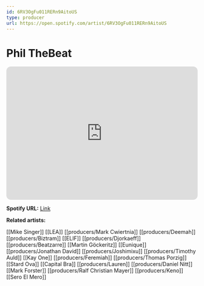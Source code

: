 ```yaml
---
id: 6RV3OgFu011RERn9AitoUS
type: producer
url: https://open.spotify.com/artist/6RV3OgFu011RERn9AitoUS
---
```

# Phil TheBeat

<iframe style="border-radius:12px" src="https://open.spotify.com/embed/artist/6RV3OgFu011RERn9AitoUS" width="100%" height="352" frameBorder="0" allowfullscreen="" allow="autoplay; clipboard-write; encrypted-media; fullscreen; picture-in-picture" loading="lazy"></iframe>

**Spotify URL:** [Link](https://open.spotify.com/artist/6RV3OgFu011RERn9AitoUS)

**Related artists:**

[[Mike Singer]]
[[LEA]]
[[producers/Mark Cwiertnia]]
[[producers/Deemah]]
[[producers/Biztram]]
[[ELIF]]
[[producers/Djorkaeff]]
[[producers/Beatzarre]]
[[Martin Göckeritz]]
[[Eunique]]
[[producers/Jonathan David]]
[[producers/Joshimixu]]
[[producers/Timothy Auld]]
[[Kay One]]
[[producers/Feremiah]]
[[producers/Thomas Porzig]]
[[Stard Ova]]
[[Capital Bra]]
[[producers/Lauren]]
[[producers/Daniel Nitt]]
[[Mark Forster]]
[[producers/Ralf Christian Mayer]]
[[producers/Keno]]
[[Sero El Mero]]

